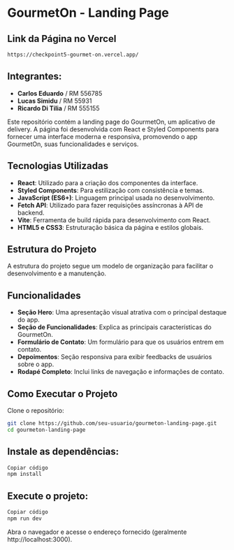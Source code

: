 # GourmetOn - Landing Page

## Link da Página no Vercel
```sh
https://checkpoint5-gourmet-on.vercel.app/
```

## Integrantes:
- **Carlos Eduardo** / RM 556785
- **Lucas Simidu** / RM 55931
- **Ricardo Di Tilia** / RM 555155

Este repositório contém a landing page do GourmetOn, um aplicativo de delivery. A página foi desenvolvida com React e Styled Components para fornecer uma interface moderna e responsiva, promovendo o app GourmetOn, suas funcionalidades e serviços.

## Tecnologias Utilizadas

- **React**: Utilizado para a criação dos componentes da interface.
- **Styled Components**: Para estilização com consistência e temas.
- **JavaScript (ES6+)**: Linguagem principal usada no desenvolvimento.
- **Fetch API**: Utilizado para fazer requisições assíncronas à API de backend.
- **Vite**: Ferramenta de build rápida para desenvolvimento com React.
- **HTML5 e CSS3**: Estruturação básica da página e estilos globais.

## Estrutura do Projeto

A estrutura do projeto segue um modelo de organização para facilitar o desenvolvimento e a manutenção.

## Funcionalidades

- **Seção Hero**: Uma apresentação visual atrativa com o principal destaque do app.
- **Seção de Funcionalidades**: Explica as principais características do GourmetOn.
- **Formulário de Contato**: Um formulário para que os usuários entrem em contato.
- **Depoimentos**: Seção responsiva para exibir feedbacks de usuários sobre o app.
- **Rodapé Completo**: Inclui links de navegação e informações de contato.

## Como Executar o Projeto

Clone o repositório:

```sh
git clone https://github.com/seu-usuario/gourmeton-landing-page.git
cd gourmeton-landing-page
```

## Instale as dependências:

```sh
Copiar código
npm install
```

## Execute o projeto:

```sh
Copiar código
npm run dev
```

Abra o navegador e acesse o endereço fornecido (geralmente http://localhost:3000).
